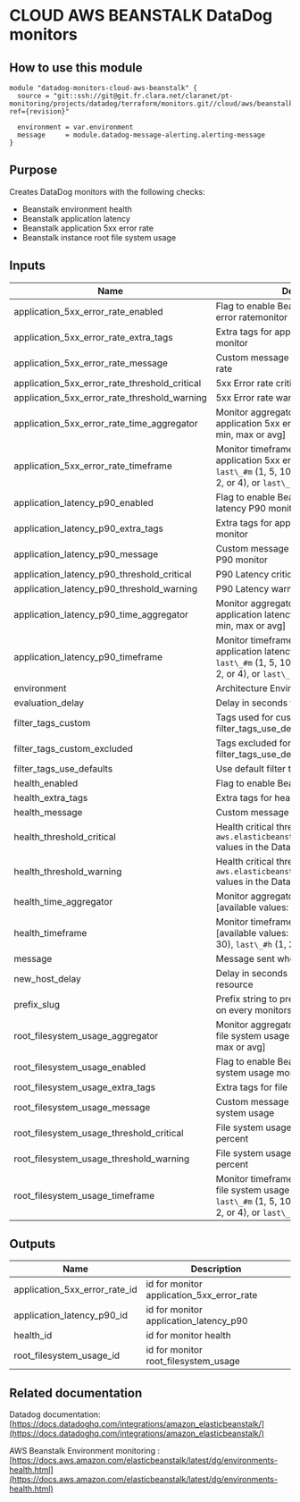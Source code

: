 # CLOUD AWS BEANSTALK DataDog monitors

## How to use this module

```
module "datadog-monitors-cloud-aws-beanstalk" {
  source = "git::ssh://git@git.fr.clara.net/claranet/pt-monitoring/projects/datadog/terraform/monitors.git//cloud/aws/beanstalk?ref={revision}"

  environment = var.environment
  message     = module.datadog-message-alerting.alerting-message
}

```

## Purpose

Creates DataDog monitors with the following checks:

- Beanstalk environment health
- Beanstalk application latency
- Beanstalk application 5xx error rate
- Beanstalk instance root file system usage

## Inputs

| Name | Description | Type | Default | Required |
|------|-------------|:----:|:-----:|:-----:|
| application\_5xx\_error\_rate\_enabled | Flag to enable Beanstalk application 5xx error ratemonitor | string | `"true"` | no |
| application\_5xx\_error\_rate\_extra\_tags | Extra tags for application 5xx error rate monitor | list(string) | `[]` | no |
| application\_5xx\_error\_rate\_message | Custom message for application 5xx error rate | string | `""` | no |
| application\_5xx\_error\_rate\_threshold\_critical | 5xx Error rate critical threshold in percent | string | `"5"` | no |
| application\_5xx\_error\_rate\_threshold\_warning | 5xx Error rate warning threshold in percent | string | `"3"` | no |
| application\_5xx\_error\_rate\_time\_aggregator | Monitor aggregator for beanstalk application 5xx error rate \[available values: min, max or avg\] | string | `"sum"` | no |
| application\_5xx\_error\_rate\_timeframe | Monitor timeframe for beanstalk application 5xx error rate \[available values: `last\_#m` \(1, 5, 10, 15, or 30\), `last\_#h` \(1, 2, or 4\), or `last\_1d`\] | string | `"last_15m"` | no |
| application\_latency\_p90\_enabled | Flag to enable Beanstalk application latency P90 monitor | string | `"true"` | no |
| application\_latency\_p90\_extra\_tags | Extra tags for application latency P90 monitor | list(string) | `[]` | no |
| application\_latency\_p90\_message | Custom message for application latency P90 monitor | string | `""` | no |
| application\_latency\_p90\_threshold\_critical | P90 Latency critical threshold in seconds | string | `"0.5"` | no |
| application\_latency\_p90\_threshold\_warning | P90 Latency warning threshold in seconds | string | `"0.3"` | no |
| application\_latency\_p90\_time\_aggregator | Monitor aggregator for beanstalk application latency P90 \[available values: min, max or avg\] | string | `"min"` | no |
| application\_latency\_p90\_timeframe | Monitor timeframe for beanstalk application latency P90 \[available values: `last\_#m` \(1, 5, 10, 15, or 30\), `last\_#h` \(1, 2, or 4\), or `last\_1d`\] | string | `"last_15m"` | no |
| environment | Architecture Environment | string | n/a | yes |
| evaluation\_delay | Delay in seconds for the metric evaluation | string | `"900"` | no |
| filter\_tags\_custom | Tags used for custom filtering when filter\_tags\_use\_defaults is false | string | `"*"` | no |
| filter\_tags\_custom\_excluded | Tags excluded for custom filtering when filter\_tags\_use\_defaults is false | string | `""` | no |
| filter\_tags\_use\_defaults | Use default filter tags convention | string | `"true"` | no |
| health\_enabled | Flag to enable Beanstalk Health monitor | string | `"true"` | no |
| health\_extra\_tags | Extra tags for health monitor | list(string) | `[]` | no |
| health\_message | Custom message for health monitor | string | `""` | no |
| health\_threshold\_critical | Health critical threshold \(see the `aws.elasticbeanstalk.environment\_health` values in the Datadog documentation\) | string | `"20"` | no |
| health\_threshold\_warning | Health critical threshold \(see the `aws.elasticbeanstalk.environment\_health` values in the Datadog documentation\) | string | `"15"` | no |
| health\_time\_aggregator | Monitor aggregator for beanstalk health \[available values: min, max or avg\] | string | `"min"` | no |
| health\_timeframe | Monitor timeframe for beanstalk health \[available values: `last\_#m` \(1, 5, 10, 15, or 30\), `last\_#h` \(1, 2, or 4\), or `last\_1d`\] | string | `"last_15m"` | no |
| message | Message sent when an alert is triggered | string | n/a | yes |
| new\_host\_delay | Delay in seconds before monitor new resource | string | `"300"` | no |
| prefix\_slug | Prefix string to prepend between brackets on every monitors names | string | `""` | no |
| root\_filesystem\_usage\_aggregator | Monitor aggregator for beanstalk instance file system usage \[available values: min, max or avg\] | string | `"min"` | no |
| root\_filesystem\_usage\_enabled | Flag to enable Beanstalk instance file system usage monitor | string | `"true"` | no |
| root\_filesystem\_usage\_extra\_tags | Extra tags for file system usage monitor | list(string) | `[]` | no |
| root\_filesystem\_usage\_message | Custom message for application file system usage | string | `""` | no |
| root\_filesystem\_usage\_threshold\_critical | File system usage critical threshold in percent | string | `"90"` | no |
| root\_filesystem\_usage\_threshold\_warning | File system usage warning threshold in percent | string | `"80"` | no |
| root\_filesystem\_usage\_timeframe | Monitor timeframe for beanstalk instance file system usage \[available values: `last\_#m` \(1, 5, 10, 15, or 30\), `last\_#h` \(1, 2, or 4\), or `last\_1d`\] | string | `"last_15m"` | no |

## Outputs

| Name | Description |
|------|-------------|
| application\_5xx\_error\_rate\_id | id for monitor application\_5xx\_error\_rate |
| application\_latency\_p90\_id | id for monitor application\_latency\_p90 |
| health\_id | id for monitor health |
| root\_filesystem\_usage\_id | id for monitor root\_filesystem\_usage |

## Related documentation

Datadog documentation: [https://docs.datadoghq.com/integrations/amazon_elasticbeanstalk/](https://docs.datadoghq.com/integrations/amazon_elasticbeanstalk/)

AWS Beanstalk Environment monitoring : [https://docs.aws.amazon.com/elasticbeanstalk/latest/dg/environments-health.html](https://docs.aws.amazon.com/elasticbeanstalk/latest/dg/environments-health.html)
